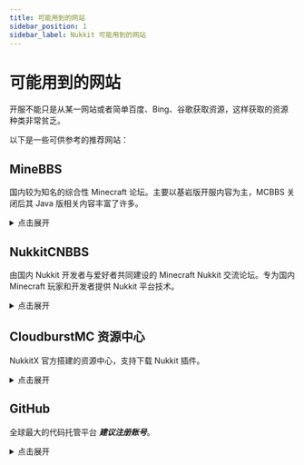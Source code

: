 ```yaml
---
title: 可能用到的网站
sidebar_position: 1
sidebar_label: Nukkit 可能用到的网站
---
```


# 可能用到的网站

开服不能只是从某一网站或者简单百度、Bing、谷歌获取资源，这样获取的资源种类非常贫乏。

以下是一些可供参考的推荐网站：

## MineBBS

国内较为知名的综合性 Minecraft 论坛。主要以基岩版开服内容为主，MCBBS 关闭后其 Java 版相关内容丰富了许多。

<details>
  <summary>点击展开</summary>

  <div style={{textAlign: 'center'}}>
    <a href="https://www.minebbs.com/">
      <img
        src="https://www.minebbs.com/data/assets/logo/mb-logo-blue-1x.png"
        style={{width: '100px'}}
        alt="MineBBS"
      /><br /><b>MineBBS</b>
    </a>
  </div>

插件板块：https://www.minebbs.com/resources/categories/nukkit.40/

同时，本教程在 MineBBS 也有搬运贴：https://www.minebbs.com/threads/nitwikit-geyser.26356/

</details>

## NukkitCNBBS

由国内 Nukkit 开发者与爱好者共同建设的 Minecraft Nukkit 交流论坛。专为国内 Minecraft 玩家和开发者提供 Nukkit 平台技术。

<details>
  <summary>点击展开</summary>

  <div style={{textAlign: 'center'}}>
    <a href="https://bbs.nukkit-mot.com/">
      <img
        src="https://bbs.nukkit-mot.com/data/assets/logo/title-logo.png"
        style={{width: '100px'}}
        alt="NukkitCNBBS"
      /><br /><b>NukkitCNBBS</b>
    </a>
  </div>

插件板块：https://bbs.nukkit-mot.com/resources/categories/plugin.8/

</details>

## CloudburstMC 资源中心

NukkitX 官方搭建的资源中心，支持下载 Nukkit 插件。

<details>
  <summary>点击展开</summary>

  <div style={{textAlign: 'center'}}>
    <a href="https://cloudburstmc.org/resources/categories/nukkit-plugins.1/">
      <img
        src="https://cloudburstmc.org/styles/brivium/stylium/tellurium/xenforo/logo.png"
        style={{width: '100px'}}
        alt="CloudburstMC"
      /><br /><b>CloudburstMC</b>
    </a>
  </div>

插件板块：https://cloudburstmc.org/resources/categories/nukkit-plugins.1/

</details>

## GitHub

全球最大的代码托管平台 **_建议注册账号_**。

<details>
  <summary>点击展开</summary>

  <div style={{textAlign: 'center'}}>
    <a href="https://github.com">
      <img
        src="https://logos-world.net/wp-content/uploads/2020/11/GitHub-Symbol.png"
        style={{width: '100px'}}
        alt="GitHub"
      /><br /><b>GitHub</b>
    </a>
  </div>

全球最大的社交编程及代码托管网站。

许多开发者会把自己编写的插件发到 GitHub。

虽然不登录账号不影响你浏览仓库和下载 Release 等。

但是登录后可以给作者发 Issues 来报告问题，提交新需求/建议，还可以下载 Actions 中的文件。

<details>
  <summary>注册问题</summary>

[在 GitHub 上创建帐户](https://docs.github.com/zh/get-started/start-your-journey/creating-an-account-on-github)

</details>

<details>
  <summary>连不上怎么办</summary>

这是由于 GitHub 是开放的外国网站，网站上时不时会有一些不能在此讨论的内容，所以运营商会刻意地屏蔽这个网站，在很多时候都不能正常访问。具体的表现如下：[只要 Github 域名指向任意 IP，该 IP 的 443 端口就会超时 3 分钟](https://blog.csdn.net/weixin_43659597/article/details/118882176)。

有以下几种解决办法：

1. 魔法
2. [改 hosts](https://www.cnblogs.com/eudaimonia/p/16001981.html#1034247326)
3. [Watt Toolkit](https://steampp.net/)：下载安装完成后，在左侧侧边栏切换到**网络加速**，点击**平台加速 (免费)**，往下翻勾上 GitHub，然后点击**一键加速**，随后就可以正常访问 GitHub 了
<!--[点击此处](https://cn.bing.com/search?q=%E8%BF%9E%E4%B8%8D%E4%B8%8AGitHub%E6%80%8E%E4%B9%88%E5%8A%9E)-->

</details>

<details>
  <summary>下载太慢怎么办</summary>

使用魔法或者用加速地址：

https://gitmirror.com/files.html

https://moeyy.cn/gh-proxy

https://ghps.cc/

</details>

GitHub 汉化插件：https://github.com/maboloshi/github-chinese

地址：https://github.com

</details>
